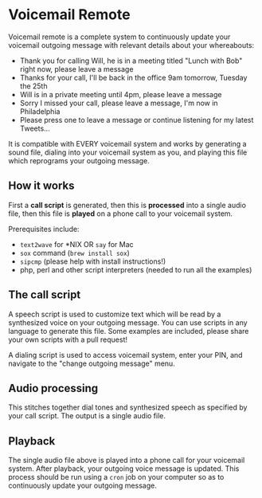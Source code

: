 Voicemail Remote
=========================

Voicemail remote is a complete system to continuously update your voicemail outgoing message with relevant details about your whereabouts:

  * Thank you for calling Will, he is in a meeting titled "Lunch with Bob" right now, please leave a message
  * Thanks for your call, I'll be back in the office 9am tomorrow, Tuesday the 25th
  * Will is in a private meeting until 4pm, please leave a message
  * Sorry I missed your call, please leave a message, I'm now in Philadelphia
  * Please press one to leave a message or continue listening for my latest Tweets...

It is compatible with EVERY voicemail system and works by generating a sound file, dialing into your voicemail system as you, and playing this file which reprograms your outgoing message.


How it works
-------------------------

First a **call script** is generated, then this is **processed** into a single audio file, then this file is **played** on a phone call to your voicemail system.

Prerequisites include:

  * `text2wave` for *NIX OR `say` for Mac
  * `sox` command (`brew install sox`)
  * `sipcmp` (please help with install instructions!)
  * php, perl and other script interpreters (needed to run all the examples)


The call script
-------------------------

A speech script is used to customize text which will be read by a synthesized voice on your outgoing message. You can use scripts in any language to generate this file. Some examples are included, please share your own scripts with a pull request!

A dialing script is used to access voicemail system, enter your PIN, and navigate to the "change outgoing message" menu.


Audio processing
-------------------------

This stitches together dial tones and synthesized speech as specified by your call script. The output is a single audio file.


Playback
-------------------------

The single audio file above is played into a phone call for your voicemail system. After playback, your outgoing voice message is updated. This process should be run using a `cron` job on your computer so as to continuously update your outgoing message.
